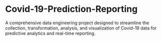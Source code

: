 # Covid-19-Prediction-Reporting
A comprehensive data engineering project designed to streamline the collection, transformation, analysis, and visualization of Covid-19 data for predictive analytics and real-time reporting. 
